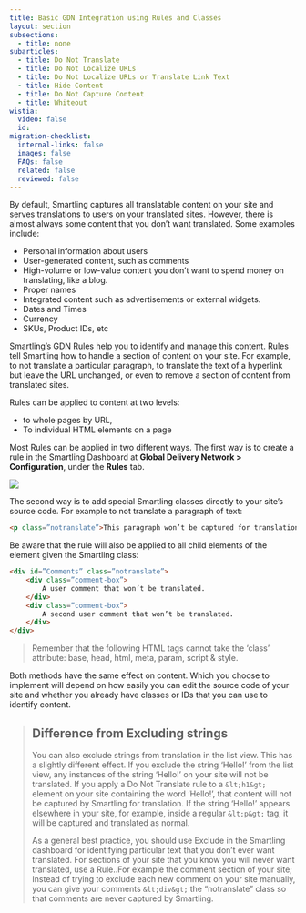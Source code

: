 ```yaml
---
title: Basic GDN Integration using Rules and Classes
layout: section
subsections:
  - title: none
subarticles:
  - title: Do Not Translate
  - title: Do Not Localize URLs
  - title: Do Not Localize URLs or Translate Link Text
  - title: Hide Content
  - title: Do Not Capture Content
  - title: Whiteout
wistia:
  video: false
  id:
migration-checklist:
  internal-links: false
  images: false
  FAQs: false
  related: false
  reviewed: false
---
```



By default, Smartling captures all translatable content on your site and serves translations to users on your translated sites. However, there is almost always some content that you don’t want translated. Some examples include:

* Personal information about users
* User-generated content, such as comments
* High-volume or low-value content you don’t want to spend money on translating, like a blog.
* Proper names
* Integrated content such as advertisements or external widgets.
* Dates and Times
* Currency
* SKUs, Product IDs, etc


Smartling’s GDN Rules help you to identify and manage this content. Rules tell Smartling how to handle a section of content on your site. For example, to not translate a particular paragraph, to translate the text of a hyperlink but leave the URL unchanged, or even to remove a section of content from translated sites.

Rules can be applied to content at two levels:

* to whole pages by URL,
* To individual HTML elements on a page


Most Rules can be applied in two different ways. The first way is to create a rule in the Smartling Dashboard at **Global Delivery Network &gt; Configuration**, under the **Rules** tab.

![](https://lh6.googleusercontent.com/UefLXkF4mqVZwW84sPNeMhkskzE5khms7NyK0nGWoLPozXompkrgAfkcUaqBmGrO2CVtR0_f2jmI7pvomvNP5p7VpuUpyZPO45DNvthRjtcS_DgQcfIX7Cz_e0iYDUyx4-RBkNm4)

The second way is to add special Smartling classes directly to your site’s source code. For example to not translate a paragraph of text:

~~~html
<p class=”notranslate”>This paragraph won’t be captured for translation</p>
~~~

Be aware that the rule will also be applied to all child elements of the element given the Smartling class:

~~~html
<div id=”Comments” class=”notranslate”>
    <div class=”comment-box”>
        A user comment that won’t be translated.
    </div>
    <div class=”comment-box”>
        A second user comment that won’t be translated.
    </div>
</div>
~~~

> Remember that the following HTML tags cannot take the ‘class’ attribute: base, head, html, meta, param, script & style.

Both methods have the same effect on content. Which you choose to implement will depend on how easily you can edit the source code of your site and whether you already have classes or IDs that you can use to identify content.

> ## Difference from Excluding strings
>
> You can also exclude strings from translation in the list view. This has a slightly different effect. If you exclude the string ‘Hello!’ from the list view, any instances of the string ‘Hello!’ on your site will not be translated. If you apply a Do Not Translate rule to a `&lt;h1&gt;` element on your site containing the word ‘Hello!’, that content will not be captured by Smartling for translation. If the string ‘Hello!’ appears elsewhere in your site, for example, inside a regular `&lt;p&gt;` tag, it will be captured and translated as normal.
>
> As a general best practice, you should use Exclude in the Smartling dashboard for identifying particular text that you don’t ever want translated. For sections of your site that you know you will never want translated, use a Rule..For example the comment section of your site; Instead of trying to exclude each new comment on your site manually, you can give your comments `&lt;div&gt;` the “notranslate” class so that comments are never captured by Smartling.